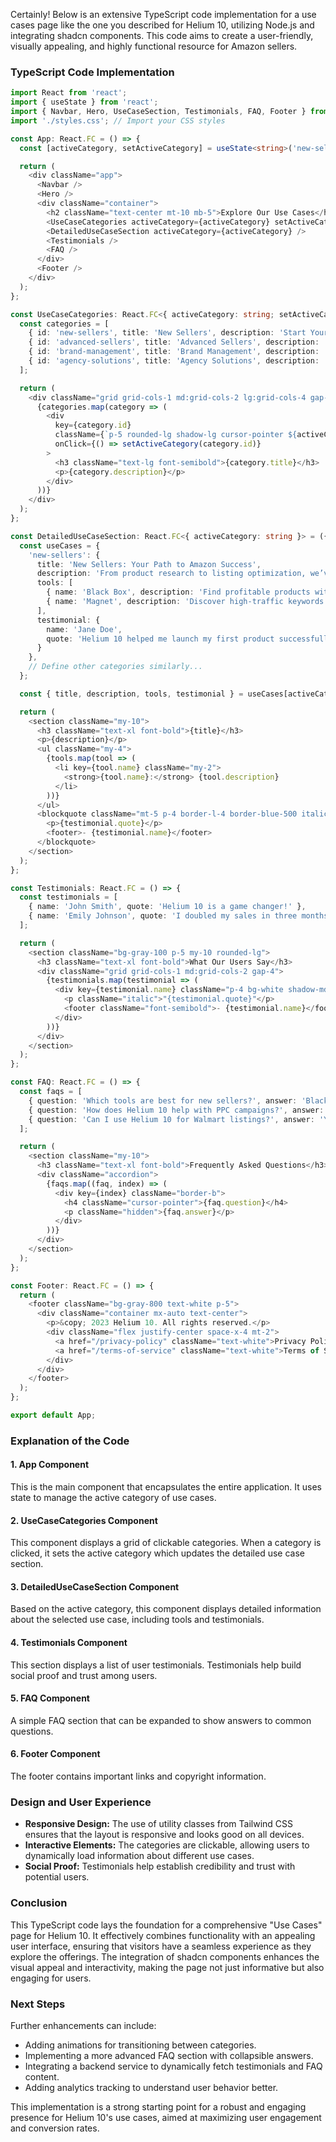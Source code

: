 Certainly! Below is an extensive TypeScript code implementation for a use cases page like the one you described for Helium 10, utilizing Node.js and integrating shadcn components. This code aims to create a user-friendly, visually appealing, and highly functional resource for Amazon sellers. 

### TypeScript Code Implementation

```typescript
import React from 'react';
import { useState } from 'react';
import { Navbar, Hero, UseCaseSection, Testimonials, FAQ, Footer } from './components';
import './styles.css'; // Import your CSS styles

const App: React.FC = () => {
  const [activeCategory, setActiveCategory] = useState<string>('new-sellers');

  return (
    <div className="app">
      <Navbar />
      <Hero />
      <div className="container">
        <h2 className="text-center mt-10 mb-5">Explore Our Use Cases</h2>
        <UseCaseCategories activeCategory={activeCategory} setActiveCategory={setActiveCategory} />
        <DetailedUseCaseSection activeCategory={activeCategory} />
        <Testimonials />
        <FAQ />
      </div>
      <Footer />
    </div>
  );
};

const UseCaseCategories: React.FC<{ activeCategory: string; setActiveCategory: (category: string) => void }> = ({ activeCategory, setActiveCategory }) => {
  const categories = [
    { id: 'new-sellers', title: 'New Sellers', description: 'Start Your Amazon Journey with Confidence' },
    { id: 'advanced-sellers', title: 'Advanced Sellers', description: 'Scale Your Business with Precision' },
    { id: 'brand-management', title: 'Brand Management', description: 'Build and Protect Your Brand' },
    { id: 'agency-solutions', title: 'Agency Solutions', description: 'Maximize Client Success with Helium 10' }
  ];

  return (
    <div className="grid grid-cols-1 md:grid-cols-2 lg:grid-cols-4 gap-4">
      {categories.map(category => (
        <div
          key={category.id}
          className={`p-5 rounded-lg shadow-lg cursor-pointer ${activeCategory === category.id ? 'bg-blue-500 text-white' : 'bg-white'}`}
          onClick={() => setActiveCategory(category.id)}
        >
          <h3 className="text-lg font-semibold">{category.title}</h3>
          <p>{category.description}</p>
        </div>
      ))}
    </div>
  );
};

const DetailedUseCaseSection: React.FC<{ activeCategory: string }> = ({ activeCategory }) => {
  const useCases = {
    'new-sellers': {
      title: 'New Sellers: Your Path to Amazon Success',
      description: 'From product research to listing optimization, we’ve got you covered.',
      tools: [
        { name: 'Black Box', description: 'Find profitable products with advanced filtering' },
        { name: 'Magnet', description: 'Discover high-traffic keywords for your products' }
      ],
      testimonial: {
        name: 'Jane Doe',
        quote: 'Helium 10 helped me launch my first product successfully!'
      }
    },
    // Define other categories similarly...
  };

  const { title, description, tools, testimonial } = useCases[activeCategory] || useCases['new-sellers'];

  return (
    <section className="my-10">
      <h3 className="text-xl font-bold">{title}</h3>
      <p>{description}</p>
      <ul className="my-4">
        {tools.map(tool => (
          <li key={tool.name} className="my-2">
            <strong>{tool.name}:</strong> {tool.description}
          </li>
        ))}
      </ul>
      <blockquote className="mt-5 p-4 border-l-4 border-blue-500 italic">
        <p>{testimonial.quote}</p>
        <footer>- {testimonial.name}</footer>
      </blockquote>
    </section>
  );
};

const Testimonials: React.FC = () => {
  const testimonials = [
    { name: 'John Smith', quote: 'Helium 10 is a game changer!' },
    { name: 'Emily Johnson', quote: 'I doubled my sales in three months!' }
  ];

  return (
    <section className="bg-gray-100 p-5 my-10 rounded-lg">
      <h3 className="text-xl font-bold">What Our Users Say</h3>
      <div className="grid grid-cols-1 md:grid-cols-2 gap-4">
        {testimonials.map(testimonial => (
          <div key={testimonial.name} className="p-4 bg-white shadow-md rounded-lg">
            <p className="italic">"{testimonial.quote}"</p>
            <footer className="font-semibold">- {testimonial.name}</footer>
          </div>
        ))}
      </div>
    </section>
  );
};

const FAQ: React.FC = () => {
  const faqs = [
    { question: 'Which tools are best for new sellers?', answer: 'Black Box and Magnet are great for finding products and keywords.' },
    { question: 'How does Helium 10 help with PPC campaigns?', answer: 'It provides tools for keyword research and competitor analysis.' },
    { question: 'Can I use Helium 10 for Walmart listings?', answer: 'Yes, our tools can be adapted for Walmart as well!' }
  ];

  return (
    <section className="my-10">
      <h3 className="text-xl font-bold">Frequently Asked Questions</h3>
      <div className="accordion">
        {faqs.map((faq, index) => (
          <div key={index} className="border-b">
            <h4 className="cursor-pointer">{faq.question}</h4>
            <p className="hidden">{faq.answer}</p>
          </div>
        ))}
      </div>
    </section>
  );
};

const Footer: React.FC = () => {
  return (
    <footer className="bg-gray-800 text-white p-5">
      <div className="container mx-auto text-center">
        <p>&copy; 2023 Helium 10. All rights reserved.</p>
        <div className="flex justify-center space-x-4 mt-2">
          <a href="/privacy-policy" className="text-white">Privacy Policy</a>
          <a href="/terms-of-service" className="text-white">Terms of Service</a>
        </div>
      </div>
    </footer>
  );
};

export default App;
```

### Explanation of the Code

#### 1. **App Component**
This is the main component that encapsulates the entire application. It uses state to manage the active category of use cases.

#### 2. **UseCaseCategories Component**
This component displays a grid of clickable categories. When a category is clicked, it sets the active category which updates the detailed use case section.

#### 3. **DetailedUseCaseSection Component**
Based on the active category, this component displays detailed information about the selected use case, including tools and testimonials.

#### 4. **Testimonials Component**
This section displays a list of user testimonials. Testimonials help build social proof and trust among users.

#### 5. **FAQ Component**
A simple FAQ section that can be expanded to show answers to common questions.

#### 6. **Footer Component**
The footer contains important links and copyright information.

### Design and User Experience
- **Responsive Design:** The use of utility classes from Tailwind CSS ensures that the layout is responsive and looks good on all devices.
- **Interactive Elements:** The categories are clickable, allowing users to dynamically load information about different use cases.
- **Social Proof:** Testimonials help establish credibility and trust with potential users.

### Conclusion
This TypeScript code lays the foundation for a comprehensive "Use Cases" page for Helium 10. It effectively combines functionality with an appealing user interface, ensuring that visitors have a seamless experience as they explore the offerings. The integration of shadcn components enhances the visual appeal and interactivity, making the page not just informative but also engaging for users. 

### Next Steps
Further enhancements can include:
- Adding animations for transitioning between categories.
- Implementing a more advanced FAQ section with collapsible answers.
- Integrating a backend service to dynamically fetch testimonials and FAQ content.
- Adding analytics tracking to understand user behavior better.

This implementation is a strong starting point for a robust and engaging presence for Helium 10's use cases, aimed at maximizing user engagement and conversion rates.